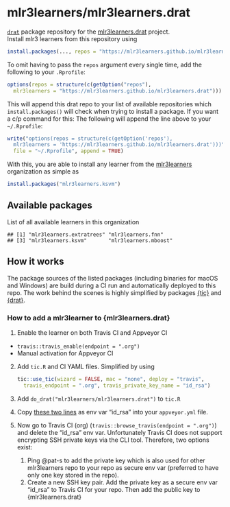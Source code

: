 
# mlr3learners/mlr3learners.drat

[`drat`](https://github.com/eddelbuettel/drat) package repository for
the
[mlr3learners.drat](https://github.com/mlr3learners/mlr3learners.drat)
project.  
Install mlr3 learners from this repository
using

``` r
install.packages(..., repos = "https://mlr3learners.github.io/mlr3learners.drat")
```

To omit having to pass the `repos` argument every single time, add the
following to your `.Rprofile`:

``` r
options(repos = structure(c(getOption("repos"),
  mlr3learners = "https://mlr3learners.github.io/mlr3learners.drat")))
```

This will append this drat repo to your list of available repositories
which `install.packages()` will check when trying to install a package.
If you want a c/p command for this: The following will append the line
above to your `~/.Rprofile`:

``` r
write("options(repos = structure(c(getOption('repos'),
  mlr3learners = 'https://mlr3learners.github.io/mlr3learners.drat')))",
  file = "~/.Rprofile", append = TRUE)
```

With this, you are able to install any learner from the
[mlr3learners](https://github.com/mlr3learners) organization as simple
as

``` r
install.packages("mlr3learners.ksvm")
```

## Available packages

List of all available learners in this organization

    ## [1] "mlr3learners.extratrees" "mlr3learners.fnn"       
    ## [3] "mlr3learners.ksvm"       "mlr3learners.mboost"

## How it works

The package sources of the listed packages (including binaries for macOS
and Windows) are build during a CI run and automatically
deployed to this repo. The work behind the scenes is highly simplified
by packages [{tic}](https://github.com/ropensci/tic) and
[{drat}](https://github.com/eddelbuettel/drat).

### How to add a mlr3learner to {mlr3learners.drat}

1.  Enable the learner on both Travis CI and Appveyor CI

<!-- end list -->

  - `travis::travis_enable(endpoint = ".org")`
  - Manual activation for Appveyor CI

<!-- end list -->

2.  Add `tic.R` and CI YAML files. Simplified by using
    
    ``` r
    tic::use_tic(wizard = FALSE, mac = "none", deploy = "travis", 
      travis_endpoint = ".org", travis_private_key_name = "id_rsa")
    ```

3.  Add `do_drat("mlr3learners/mlr3learners.drat")` to `tic.R`

4.  Copy [these two
    lines](\(https://github.com/mlr3learners/mlr3learners.extratrees/blob/master/appveyor.yml#L35-L36\))
    as env var “id\_rsa” into your `appveyor.yml` file.

5.  Now go to Travis CI (org) (`travis::browse_travis(endpoint =
    ".org")`) and delete the “id\_rsa” env var. Unfortunately Travis CI
    does not support encrypting SSH private keys via the CLI tool.
    Therefore, two options exist:
    
    1.  Ping @pat-s to add the private key which is also used for other
        mlr3learners repo to your repo as secure env var (preferred to
        have only one key stored in the repo).
    2.  Create a new SSH key pair. Add the private key as a secure env
        var “id\_rsa” to Travis CI for your repo. Then add the public
        key to {mlr3learners.drat}
